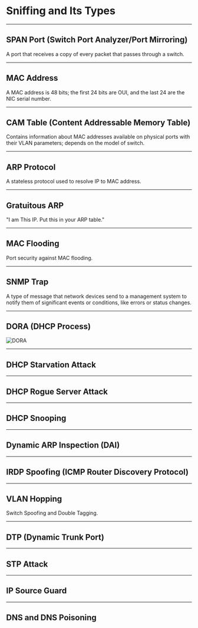 # Sniffing and Its Types

---

## SPAN Port (Switch Port Analyzer/Port Mirroring)
A port that receives a copy of every packet that passes through a switch.

---

## MAC Address
A MAC address is 48 bits; the first 24 bits are OUI, and the last 24 are the NIC serial number.

---

## CAM Table (Content Addressable Memory Table)
Contains information about MAC addresses available on physical ports with their VLAN parameters; depends on the model of switch.

---

## ARP Protocol
A stateless protocol used to resolve IP to MAC address.

---

## Gratuitous ARP
"I am This IP. Put this in your ARP table."

---

## MAC Flooding
Port security against MAC flooding.

---

## SNMP Trap
A type of message that network devices send to a management system to notify them of significant events or conditions, like errors or status changes.

---

## DORA (DHCP Process)
![DORA](https://github.com/user-attachments/assets/0b38162c-87c9-4aec-9061-066932422feb)

---

## DHCP Starvation Attack

---

## DHCP Rogue Server Attack

---

## DHCP Snooping

---

## Dynamic ARP Inspection (DAI)

---

## IRDP Spoofing (ICMP Router Discovery Protocol)

---

## VLAN Hopping
Switch Spoofing and Double Tagging.

---

## DTP (Dynamic Trunk Port)

---

## STP Attack

---

## IP Source Guard

---

## DNS and DNS Poisoning
